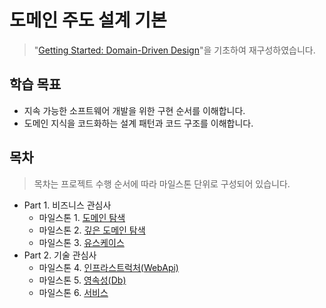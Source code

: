 # 도메인 주도 설계 기본

> "[Getting Started: Domain-Driven Design](https://dometrain.com/course/getting-started-domain-driven-design-ddd/?ref=dometrain-github&promo=getting-started-domain-driven-design)"을 기초하여 재구성하였습니다.

## 학습 목표
- 지속 가능한 소프트웨어 개발을 위한 구현 순서를 이해합니다.
- 도메인 지식을 코드화하는 설계 패턴과 코드 구조를 이해합니다.

## 목차
> 목차는 프로젝트 수행 순서에 따라 마일스톤 단위로 구성되어 있습니다.

- Part 1. 비즈니스 관심사
  - 마일스톤 1. [도메인 탐색](./milestone01-domain-exploration/index.md)
  - 마일스톤 2. [깊은 도메인 탐색](./milestone02-deeper-domain-exploration/index.md)
  - 마일스톤 3. [유스케이스](./milestone03-usecase/index.md)
- Part 2. 기술 관심사
  - 마일스톤 4. [인프라스트럭처(WebApi)](./milestone04-infrastructure/index.md)
  - 마일스톤 5. [영속성(Db)](./milestone05-persistence/index.md)
  - 마일스톤 6. [서비스](./milestone06-service/index.md)
